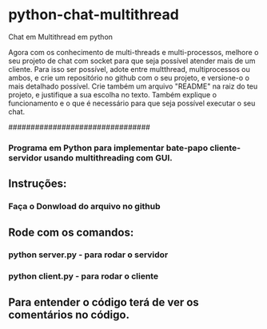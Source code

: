 # python-chat-multithread
Chat em Multithread em python


Agora com os conhecimento de multi-threads e multi-processos, melhore o seu projeto de chat com socket para que 
seja possível atender mais de um cliente. Para isso ser possível, adote entre multthread, multiprocessos ou ambos, 
e crie um repositório no github com o seu projeto, e versione-o o mais detalhado possível. 
Crie também um arquivo "README" na raiz do teu projeto, e justifique a sua escolha no texto. 
Também explique o funcionamento e o que é necessário para que seja possível executar o seu chat.

################################

### Programa em Python para implementar bate-papo cliente-servidor usando multithreading com GUI.

## Instruções:
### Faça o Donwload do arquivo no github


## Rode com os comandos:
  ### python server.py - para rodar o servidor
  ### python client.py - para rodar o cliente
  

## Para entender o código terá de ver os comentários no código.
